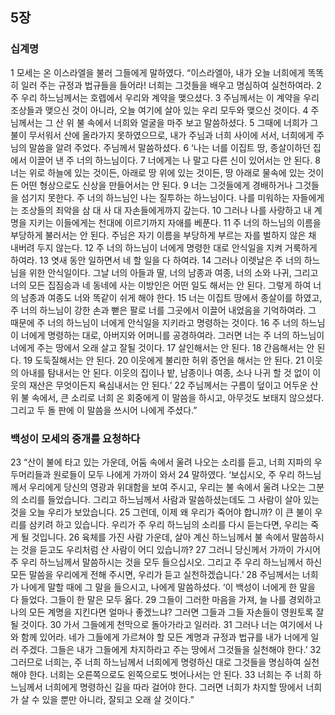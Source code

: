 ## 5장
### 십계명
1 모세는 온 이스라엘을 불러 그들에게 말하였다. “이스라엘아, 내가 오늘 너희에게 똑똑히 일러 주는 규정과 법규들을 들어라! 너희는 그것들을 배우고 명심하여 실천하여라.
2 주 우리 하느님께서는 호렙에서 우리와 계약을 맺으셨다.
3 주님께서는 이 계약을 우리 조상들과 맺으신 것이 아니라, 오늘 여기에 살아 있는 우리 모두와 맺으신 것이다.
4 주님께서는 그 산 위 불 속에서 너희와 얼굴을 마주 보고 말씀하셨다.
5 그때에 너희가 그 불이 무서워서 산에 올라가지 못하였으므로, 내가 주님과 너희 사이에 서서, 너희에게 주님의 말씀을 알려 주었다. 주님께서 말씀하셨다.
6 ‘나는 너를 이집트 땅, 종살이하던 집에서 이끌어 낸 주 너의 하느님이다.
7 너에게는 나 말고 다른 신이 있어서는 안 된다.
8 너는 위로 하늘에 있는 것이든, 아래로 땅 위에 있는 것이든, 땅 아래로 물속에 있는 것이든 어떤 형상으로도 신상을 만들어서는 안 된다.
9 너는 그것들에게 경배하거나 그것들을 섬기지 못한다. 주 너의 하느님인 나는 질투하는 하느님이다. 나를 미워하는 자들에게는 조상들의 죄악을 삼 대 사 대 자손들에게까지 갚는다.
10 그러나 나를 사랑하고 내 계명을 지키는 이들에게는 천대에 이르기까지 자애를 베푼다.
11 주 너의 하느님의 이름을 부당하게 불러서는 안 된다. 주님은 자기 이름을 부당하게 부르는 자를 벌하지 않은 채 내버려 두지 않는다.
12 주 너의 하느님이 너에게 명령한 대로 안식일을 지켜 거룩하게 하여라.
13 엿새 동안 일하면서 네 할 일을 다 하여라.
14 그러나 이렛날은 주 너의 하느님을 위한 안식일이다. 그날 너의 아들과 딸, 너의 남종과 여종, 너의 소와 나귀, 그리고 너의 모든 집짐승과 네 동네에 사는 이방인은 어떤 일도 해서는 안 된다. 그렇게 하여 너의 남종과 여종도 너와 똑같이 쉬게 해야 한다.
15 너는 이집트 땅에서 종살이를 하였고, 주 너의 하느님이 강한 손과 뻗은 팔로 너를 그곳에서 이끌어 내었음을 기억하여라. 그 때문에 주 너의 하느님이 너에게 안식일을 지키라고 명령하는 것이다.
16 주 너의 하느님이 너에게 명령하는 대로, 아버지와 어머니를 공경하여라. 그러면 너는 주 너의 하느님이 너에게 주는 땅에서 오래 살고 잘될 것이다.
17 살인해서는 안 된다.
18 간음해서는 안 된다.
19 도둑질해서는 안 된다.
20 이웃에게 불리한 허위 증언을 해서는 안 된다.
21 이웃의 아내를 탐내서는 안 된다. 이웃의 집이나 밭, 남종이나 여종, 소나 나귀 할 것 없이 이웃의 재산은 무엇이든지 욕심내서는 안 된다.’
22 주님께서는 구름이 덮이고 어두운 산 위 불 속에서, 큰 소리로 너희 온 회중에게 이 말씀을 하시고, 아무것도 보태지 않으셨다. 그리고 두 돌 판에 이 말씀을 쓰시어 나에게 주셨다.”
### 백성이 모세의 중개를 요청하다
23 “산이 불에 타고 있는 가운데, 어둠 속에서 울려 나오는 소리를 듣고, 너희 지파의 우두머리들과 원로들이 모두 나에게 가까이 와서
24 말하였다. ‘보십시오, 주 우리 하느님께서 우리에게 당신의 영광과 위대함을 보여 주시고, 우리는 불 속에서 울려 나오는 그분의 소리를 들었습니다. 그리고 하느님께서 사람과 말씀하셨는데도 그 사람이 살아 있는 것을 오늘 우리가 보았습니다.
25 그런데, 이제 왜 우리가 죽어야 합니까? 이 큰 불이 우리를 삼키려 하고 있습니다. 우리가 주 우리 하느님의 소리를 다시 듣는다면, 우리는 죽게 될 것입니다.
26 육체를 가진 사람 가운데, 살아 계신 하느님께서 불 속에서 말씀하시는 것을 듣고도 우리처럼 산 사람이 어디 있습니까?
27 그러니 당신께서 가까이 가시어 주 우리 하느님께서 말씀하시는 것을 모두 들으십시오. 그리고 주 우리 하느님께서 하신 모든 말씀을 우리에게 전해 주시면, 우리가 듣고 실천하겠습니다.’
28 주님께서는 너희가 나에게 말할 때에 그 말을 들으시고, 나에게 말씀하셨다. ‘이 백성이 너에게 한 말을 다 들었다. 그들이 한 말은 모두 옳다.
29 그들이 그러한 마음을 가져, 늘 나를 경외하고 나의 모든 계명을 지킨다면 얼마나 좋겠느냐? 그러면 그들과 그들 자손들이 영원토록 잘될 것이다.
30 가서 그들에게 천막으로 돌아가라고 일러라.
31 그러나 너는 여기에서 나와 함께 있어라. 네가 그들에게 가르쳐야 할 모든 계명과 규정과 법규를 내가 너에게 일러 주겠다. 그들은 내가 그들에게 차지하라고 주는 땅에서 그것들을 실천해야 한다.’
32 그러므로 너희는, 주 너희 하느님께서 너희에게 명령하신 대로 그것들을 명심하여 실천해야 한다. 너희는 오른쪽으로도 왼쪽으로도 벗어나서는 안 된다.
33 너희는 주 너희 하느님께서 너희에게 명령하신 길을 따라 걸어야 한다. 그러면 너희가 차지할 땅에서 너희가 살 수 있을 뿐만 아니라, 잘되고 오래 살 것이다.”

